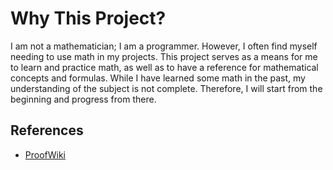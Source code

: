 # Why This Project?

I am not a mathematician; I am a programmer. However, I often find myself needing to use math in my projects. This project serves as a means for me to learn and practice math, as well as to have a reference for mathematical concepts and formulas. While I have learned some math in the past, my understanding of the subject is not complete. Therefore, I will start from the beginning and progress from there.

## References

- [ProofWiki](https://proofwiki.org/wiki/)
